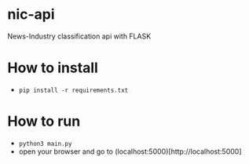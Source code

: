 # nic-api
News-Industry classification api with FLASK

# How to install 
- `pip install -r requirements.txt`

# How to run 
- `python3 main.py`
- open your browser and go to (localhost:5000)[http://localhost:5000]
